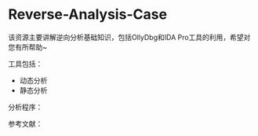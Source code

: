 # Reverse-Analysis-Case
该资源主要讲解逆向分析基础知识，包括OllyDbg和IDA Pro工具的利用，希望对您有所帮助~


工具包括：
- 动态分析
- 静态分析

分析程序：

参考文献：


